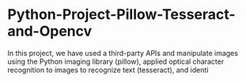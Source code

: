 # Python-Project-Pillow-Tesseract-and-Opencv
In this project, we have used a third-party APIs and manipulate images using the Python imaging library (pillow), applied optical character recognition to images to recognize text (tesseract), and identi
